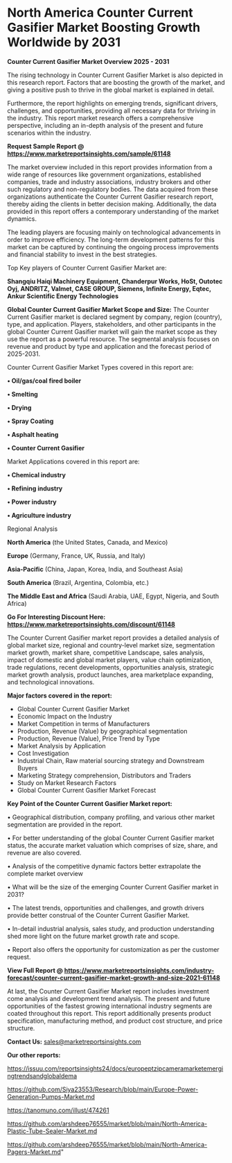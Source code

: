 # North America Counter Current Gasifier Market Boosting Growth Worldwide by 2031

<Strong> Counter Current Gasifier Market Overview 2025 - 2031</strong>

The rising technology in Counter Current Gasifier Market is also depicted in this research report. Factors that are boosting the growth of the market, and giving a positive push to thrive in the global market is explained in detail.

Furthermore, the report highlights on emerging trends, significant drivers, challenges, and opportunities, providing all necessary data for thriving in the industry. This report market research offers a comprehensive perspective, including an in-depth analysis of the present and future scenarios within the industry.

<strong>Request Sample Report @ <a href=https://www.marketreportsinsights.com/sample/61148>https://www.marketreportsinsights.com/sample/61148</a></strong>

The market overview included in this report provides information from a wide range of resources like government organizations, established companies, trade and industry associations, industry brokers and other such regulatory and non-regulatory bodies. The data acquired from these organizations authenticate the Counter Current Gasifier research report, thereby aiding the clients in better decision making. Additionally, the data provided in this report offers a contemporary understanding of the market dynamics.

The leading players are focusing mainly on technological advancements in order to improve efficiency. The long-term development patterns for this market can be captured by continuing the ongoing process improvements and financial stability to invest in the best strategies.

Top Key players of Counter Current Gasifier Market are:

<strong>Shangqiu Haiqi Machinery Equipment, Chanderpur Works, HoSt, Outotec Oyj, ANDRITZ, Valmet, CASE GROUP, Siemens, Infinite Energy, Eqtec, Ankur Scientific Energy Technologies</strong>

<strong><b>Global Counter Current Gasifier Market Scope and Size:</b></strong>
The Counter Current Gasifier market is declared segment by company, region (country), type, and application. Players, stakeholders, and other participants in the global Counter Current Gasifier market will gain the market scope as they use the report as a powerful resource. The segmental analysis focuses on revenue and product by type and application and the forecast period of 2025-2031.

Counter Current Gasifier Market Types covered in this report are:

<strong>• Oil/gas/coal fired boiler

• Smelting

• Drying

• Spray Coating

• Asphalt heating

• Counter Current Gasifier</strong>

Market Applications covered in this report are:

<strong>• Chemical industry

• Refining industry

• Power industry

• Agriculture industry</strong> 

Regional Analysis

<strong>North America</strong> (the United States, Canada, and Mexico)

<strong>Europe</strong> (Germany, France, UK, Russia, and Italy)

<strong>Asia-Pacific</strong> (China, Japan, Korea, India, and Southeast Asia)

<strong>South America</strong> (Brazil, Argentina, Colombia, etc.)

<strong>The Middle East and Africa</strong> (Saudi Arabia, UAE, Egypt, Nigeria, and South Africa)

<strong>Go For Interesting Discount Here: <a href=https://www.marketreportsinsights.com/discount/61148>https://www.marketreportsinsights.com/discount/61148</a></strong>

The Counter Current Gasifier market report provides a detailed analysis of global market size, regional and country-level market size, segmentation market growth, market share, competitive Landscape, sales analysis, impact of domestic and global market players, value chain optimization, trade regulations, recent developments, opportunities analysis, strategic market growth analysis, product launches, area marketplace expanding, and technological innovations.

<strong><b>Major factors covered in the report:</b></strong>
<ul>
  <li>Global Counter Current Gasifier Market </li>
  <li>Economic Impact on the Industry</li>
  <li>Market Competition in terms of Manufacturers</li>
  <li>Production, Revenue (Value) by geographical segmentation</li>
  <li>Production, Revenue (Value), Price Trend by Type</li>
  <li>Market Analysis by Application</li>
  <li>Cost Investigation</li>
  <li>Industrial Chain, Raw material sourcing strategy and Downstream Buyers</li>
  <li>Marketing Strategy comprehension, Distributors and Traders</li>
  <li>Study on Market Research Factors</li>
  <li>Global Counter Current Gasifier Market Forecast</li>
</ul>

<strong><b>Key Point of the Counter Current Gasifier Market report:</b></strong>

• Geographical distribution, company profiling, and various other market segmentation are provided in the report.

• For better understanding of the global Counter Current Gasifier market status, the accurate market valuation which comprises of size, share, and revenue are also covered.

• Analysis of the competitive dynamic factors better extrapolate the complete market overview

• What will be the size of the emerging Counter Current Gasifier market in 2031?

• The latest trends, opportunities and challenges, and growth drivers provide better construal of the Counter Current Gasifier Market.

• In-detail industrial analysis, sales study, and production understanding shed more light on the future market growth rate and scope.

• Report also offers the opportunity for customization as per the customer request.

<strong><b>View Full Report @ <a href=https://www.marketreportsinsights.com/industry-forecast/counter-current-gasifier-market-growth-and-size-2021-61148>https://www.marketreportsinsights.com/industry-forecast/counter-current-gasifier-market-growth-and-size-2021-61148</a></b></strong>


At last, the Counter Current Gasifier Market report includes investment come analysis and development trend analysis. The present and future opportunities of the fastest growing international industry segments are coated throughout this report. This report additionally presents product specification, manufacturing method, and product cost structure, and price structure.

<strong>Contact Us:</strong>
sales@marketreportsinsights.com

<strong>Our other reports:</strong>

<a href=https://issuu.com/reportsinsights24/docs/europeptzipcameramarketemergingtrendsandglobaldema>https://issuu.com/reportsinsights24/docs/europeptzipcameramarketemergingtrendsandglobaldema</a>

<a href=https://github.com/Siya23553/Research/blob/main/Europe-Power-Generation-Pumps-Market.md>https://github.com/Siya23553/Research/blob/main/Europe-Power-Generation-Pumps-Market.md</a>

<a href=https://tanomuno.com/illust/474261>https://tanomuno.com/illust/474261</a>

<a href=https://github.com/arshdeep76555/market/blob/main/North-America-Plastic-Tube-Sealer-Market.md>https://github.com/arshdeep76555/market/blob/main/North-America-Plastic-Tube-Sealer-Market.md</a>

<a href=https://github.com/arshdeep76555/market/blob/main/North-America-Pagers-Market.md>https://github.com/arshdeep76555/market/blob/main/North-America-Pagers-Market.md</a>"
